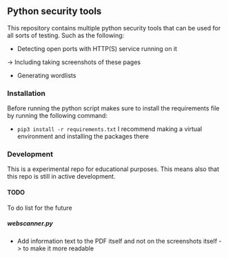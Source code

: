 ## Python security tools
This repository contains multiple python security tools that can be used for all sorts of testing. Such as the following:
- Detecting open ports with HTTP(S) service running on it

-> Including taking screenshots of these pages
- Generating wordlists

### Installation
Before running the python script makes sure to install the requirements file by running the following command:
- `pip3 install -r requirements.txt`
I recommend making a virtual environment and installing the packages there

### Development
This is a experimental repo for educational purposes. This means also that this repo is still in active development.

#### TODO
To do list for the future
##### webscanner.py
- Add information text to the PDF itself and not on the screenshots itself -> to make it more readable
